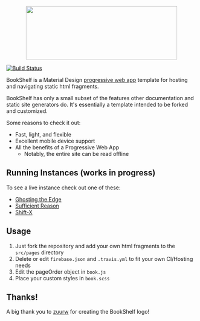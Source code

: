 <p align="center">
  <img width="400" height="141,88 " src="https://user-images.githubusercontent.com/40801473/43369939-7278fb6e-936e-11e8-8c7e-4fef86fefdfa.png">
</p>

[![Build Status](https://travis-ci.org/Nevenall/BookShelf.svg?branch=master)](https://travis-ci.org/Nevenall/BookShelf)


BookShelf is a Material Design [progressive web app](https://developers.google.com/web/progressive-web-apps/) template for hosting and navigating static html fragments. 

BookShelf has only a small subset of the features other documentation and static site generators do. It's essentially a template intended to be forked and customized. 

Some reasons to check it out:

- Fast, light, and flexible
- Excellent mobile device support
- All the benefits of a Progressive Web App
  - Notably, the entire site can be read offline

## Running Instances (works in progress)

To see a live instance check out one of these:

- [Ghosting the Edge](https://ghosting.bookshelf.press)
- [Sufficient Reason](https://sufficientreason.bookshelf.press)
- [Shift-X](https://shift-x/bookshelf.press)

## Usage 

1. Just fork the repository and add your own html fragments to the `src/pages` directory
2. Delete or edit `firebase.json` and `.travis.yml` to fit your own CI/Hosting needs
3. Edit the pageOrder object in `book.js`  
4. Place your custom styles in `book.scss` 


## Thanks!

A big thank you to [zuurw](https://github.com/zuurw/Graphic-Design-) for creating the BookShelf logo!